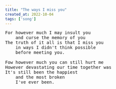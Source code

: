 ```yaml
---
title: "The ways I miss you"
created_at: 2022-10-04
tags: ['song']
---
```


<pre id="song">
For however much I may insult you
    and curse the memory of you
The truth of it all is that I miss you
    in ways I didn't think possible
    before meeting you.

Fow however much you can still hurt me
However devastating our time together was
It's still been the happiest
    and the most broken
    I've ever been.
</pre>
